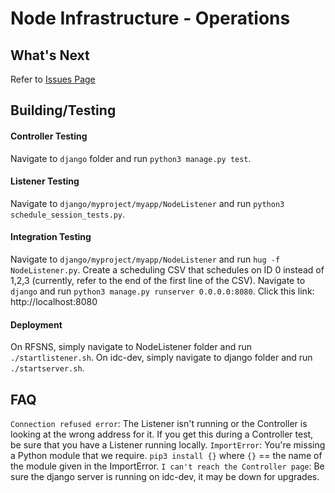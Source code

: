 # Node Infrastructure - Operations

## What's Next
Refer to [Issues Page](https://github.gatech.edu/hflinner3/node_infrastructure-operations/issues)

## Building/Testing
#### Controller Testing
Navigate to `django` folder and run `python3 manage.py test`.

#### Listener Testing
Navigate to `django/myproject/myapp/NodeListener` and run `python3 schedule_session_tests.py`.

#### Integration Testing
Navigate to `django/myproject/myapp/NodeListener` and run `hug -f NodeListener.py`.
Create a scheduling CSV that schedules on ID 0 instead of 1,2,3 (currently, refer to the end of the first line of the CSV).
Navigate to `django` and run `python3 manage.py runserver 0.0.0.0:8080`.
Click this link: http://localhost:8080

#### Deployment
On RFSNS, simply navigate to NodeListener folder and run `./startlistener.sh`.
On idc-dev, simply navigate to django folder and run `./startserver.sh`.

## FAQ
`Connection refused error`: The Listener isn't running or the Controller is looking at the wrong address for it. If you get this during a Controller test, be sure that you have a Listener running locally.
`ImportError`: You're missing a Python module that we require. `pip3 install {}` where `{}` == the name of the module given in the ImportError.
`I can't reach the Controller page`: Be sure the django server is running on idc-dev, it may be down for upgrades.
